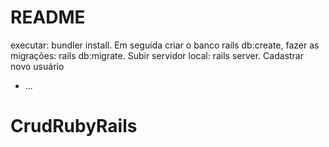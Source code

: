 # README

executar: bundler install.
Em seguida criar o banco rails db:create, fazer as migrações: rails db:migrate.
Subir servidor local: rails server.
Cadastrar novo usuário


* ...
# CrudRubyRails
